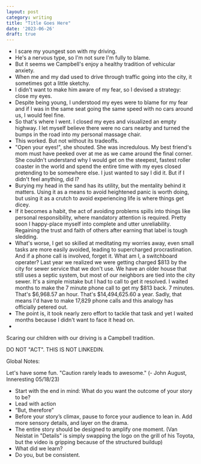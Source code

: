```yaml
---
layout: post
category: writing
title: "Title Goes Here"
date: '2023-06-26'
draft: true
---
```


- I scare my youngest son with my driving. 
- He's a nervous type, so I'm not sure I'm fully to blame.
- But it seems we Campbell's enjoy a healthy tradition of vehicular anxiety.
- When me and my dad used to drive through traffic going into the city, it sometimes got a little sketchy.
- I didn't want to make him aware of my fear, so I devised a strategy: close my eyes.
- Despite being young, I understood my eyes were to blame for my fear and if I was in the same seat going the same speed with no cars around us, I would feel fine.
- So that's where I went. I closed my eyes and visualized an empty highway. I let myself believe there were no cars nearby and turned the bumps in the road into my personal massage chair.
- This worked. But not without its tradeoffs.
- "Open your eyes!", she shouted. She was incredulous. My best friend's mom must have peeked over at me as we came around the final corner. She couldn't understand why I would get on the steepest, fastest roller coaster in the world and spend the entire time with my eyes closed pretending to be somewhere else. I just wanted to say I did it. But if I didn't feel anything, did I?
- Burying my head in the sand has its utility, but the mentality behind it matters. Using it as a means to avoid heightened panic is worth doing, but using it as a crutch to avoid experiencing life is where things get dicey.
- If it becomes a habit, the act of avoiding problems spills into things like personal responsibility, where mandatory attention is required. Pretty soon I happy-place myself into complete and utter unreliability. Regaining the trust and faith of others after earning that label is tough sledding.
- What's worse, I get so skilled at meditating my worries away, even small tasks are more easily avoided, leading to supercharged procrastination. And if a phone call is involved, forget it. What am I, a switchboard operater? Last year we realized we were getting charged $813 by the city for sewer service that we don't use. We have an older house that still uses a septic system, but most of our neighbors are tied into the city sewer. It's a simple mistake but I had to call to get it resolved. I waited months to make the 7 minute phone call to get my $813 back. 7 minutes. That's $6,968.57 an hour. That's $14,494,625.60 a year. Sadly, that means I'd have to make 17,829 phone calls and this analogy has officially petered out.
- The point is, it took nearly zero effort to tackle that task and yet I waited months because I didn't want to face it head on.
- 

Scaring our children with our driving is a Campbell tradition. 

DO NOT "ACT". THIS IS NOT LINKEDIN.

Global Notes:

Let's have some fun. "Caution rarely leads to awesome." (- John August, Inneresting 05/18/23)

- Start with the end in mind: What do you want the outcome of your story to be?
- Lead with action
- “But, therefore”
- Before your story’s climax, pause to force your audience to lean in. Add more sensory details, and layer on the drama.
- The entire story should be designed to amplify one moment. (Van Neistat in "Details" is simply swapping the logo on the grill of his Toyota, but the video is gripping because of the structured buildup)
- What did we learn?
- Do you, but be consistent.

